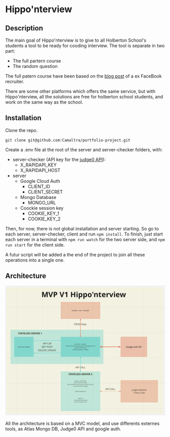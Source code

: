 # Hippo'nterview

## Description

The main goal of Hippo'nterview is to give to all Holberton School's students a tool to be ready for cooding interview.
The tool is separate in two part:

- The full partern course
- The random question

The full patern course have been based on the [blog post](https://www.techinterviewhandbook.org/best-practice-questions/) of a ex FaceBook recruiter.

There are some other platforms which offers the same service, but with Hippo'nterview, all the solutions are free for holberton school students, and work on the same way as the school.

## Installation

Clone the repo.

```
git clone git@github.com:Camaltra/portfolio-project.git
```

Create a .env file at the root of the server and server-checker folders, with:

- server-checker (API key for the [judge0 API](https://judge0.com)):
  - X_RAPIDAPI_KEY
  - X_RAPIDAPI_HOST
- server
  - Google Cloud Auth
    - CLIENT_ID
    - CLIENT_SECRET
  - Mongo Database
    - MONGO_URL
  - Coockie session key
    - COOKIE_KEY_1
    - COOKIE_KEY_2

Then, for now, there is not global installation and server starting. So go to each server, server-checker, client and run `npm install`. To finish, just start each server in a terminal with `npm run watch` for the two server side, and `npm run start` for the client side.

A futur script will be added a the end of the project to join all these operations into a single one.

## Architecture

![plot](public/architecture.png "Title")

All the architecture is based on a MVC model, and use differents externes tools, as Atlas Mongo DB, Judge0 API and google auth.
